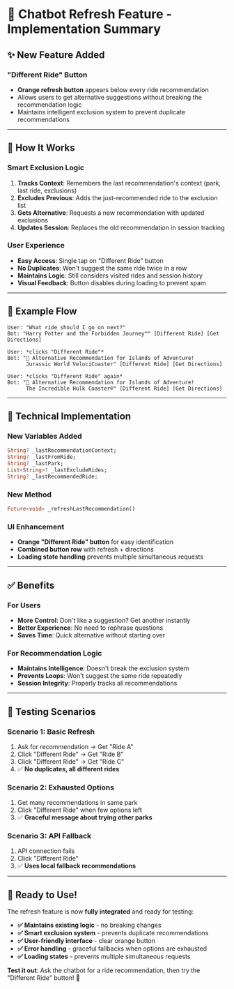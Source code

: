 # 🔄 Chatbot Refresh Feature - Implementation Summary

## ✨ **New Feature Added**

### **"Different Ride" Button**
- **Orange refresh button** appears below every ride recommendation
- Allows users to get alternative suggestions without breaking the recommendation logic
- Maintains intelligent exclusion system to prevent duplicate recommendations

---

## 🧠 **How It Works**

### **Smart Exclusion Logic**
1. **Tracks Context**: Remembers the last recommendation's context (park, last ride, exclusions)
2. **Excludes Previous**: Adds the just-recommended ride to the exclusion list
3. **Gets Alternative**: Requests a new recommendation with updated exclusions
4. **Updates Session**: Replaces the old recommendation in session tracking

### **User Experience**
- **Easy Access**: Single tap on "Different Ride" button
- **No Duplicates**: Won't suggest the same ride twice in a row
- **Maintains Logic**: Still considers visited rides and session history
- **Visual Feedback**: Button disables during loading to prevent spam

---

## 🎯 **Example Flow**

```
User: "What ride should I go on next?"
Bot: "Harry Potter and the Forbidden Journey™" [Different Ride] [Get Directions]

User: *clicks "Different Ride"*
Bot: "🔄 Alternative Recommendation for Islands of Adventure!
      Jurassic World VelociCoaster" [Different Ride] [Get Directions]

User: *clicks "Different Ride" again*
Bot: "🔄 Alternative Recommendation for Islands of Adventure!
      The Incredible Hulk Coaster®" [Different Ride] [Get Directions]
```

---

## 🔧 **Technical Implementation**

### **New Variables Added**
```dart
String? _lastRecommendationContext;
String? _lastFromRide;
String? _lastPark;
List<String>? _lastExcludeRides;
String? _lastRecommendedRide;
```

### **New Method**
```dart
Future<void> _refreshLastRecommendation()
```

### **UI Enhancement**
- **Orange "Different Ride" button** for easy identification
- **Combined button row** with refresh + directions
- **Loading state handling** prevents multiple simultaneous requests

---

## ✅ **Benefits**

### **For Users**
- **More Control**: Don't like a suggestion? Get another instantly
- **Better Experience**: No need to rephrase questions
- **Saves Time**: Quick alternative without starting over

### **For Recommendation Logic**
- **Maintains Intelligence**: Doesn't break the exclusion system
- **Prevents Loops**: Won't suggest the same ride repeatedly
- **Session Integrity**: Properly tracks all recommendations

---

## 🧪 **Testing Scenarios**

### **Scenario 1: Basic Refresh**
1. Ask for recommendation → Get "Ride A"
2. Click "Different Ride" → Get "Ride B"
3. Click "Different Ride" → Get "Ride C"
4. ✅ **No duplicates, all different rides**

### **Scenario 2: Exhausted Options**
1. Get many recommendations in same park
2. Click "Different Ride" when few options left
3. ✅ **Graceful message about trying other parks**

### **Scenario 3: API Fallback**
1. API connection fails
2. Click "Different Ride"
3. ✅ **Uses local fallback recommendations**

---

## 🚀 **Ready to Use!**

The refresh feature is now **fully integrated** and ready for testing:

- **✅ Maintains existing logic** - no breaking changes
- **✅ Smart exclusion system** - prevents duplicate recommendations  
- **✅ User-friendly interface** - clear orange button
- **✅ Error handling** - graceful fallbacks when options are exhausted
- **✅ Loading states** - prevents multiple simultaneous requests

**Test it out**: Ask the chatbot for a ride recommendation, then try the "Different Ride" button! 🎢 